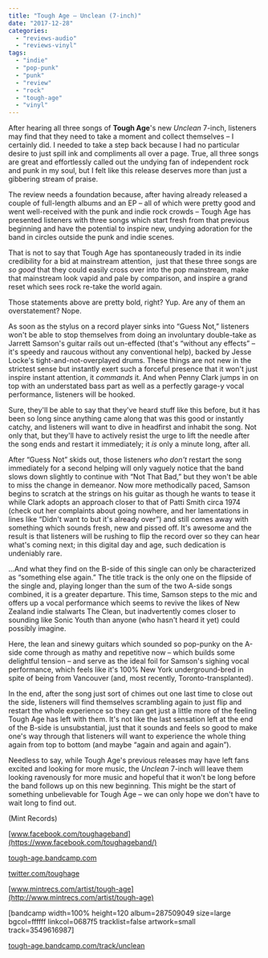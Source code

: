 ```yaml
---
title: "Tough Age – Unclean (7-inch)"
date: "2017-12-28"
categories: 
  - "reviews-audio"
  - "reviews-vinyl"
tags: 
  - "indie"
  - "pop-punk"
  - "punk"
  - "review"
  - "rock"
  - "tough-age"
  - "vinyl"
---
```


After hearing all three songs of **Tough Age**'s new _Unclean_ 7-inch, listeners may find that they need to take a moment and collect themselves – I certainly did. I needed to take a step back because I had no particular desire to just spill ink and compliments all over a page. True, all three songs are great and effortlessly called out the undying fan of independent rock and punk in my soul, but I felt like this release deserves more than just a gibbering stream of praise.

The review needs a foundation because, after having already released a couple of full-length albums and an EP – all of which were pretty good and went well-received with the punk and indie rock crowds – Tough Age has presented listeners with three songs which start fresh from that previous beginning and have the potential to inspire new, undying adoration for the band in circles outside the punk and indie scenes.

That is not to say that Tough Age has spontaneously traded in its indie credibility for a bid at mainstream attention,  just that these three songs are _so good_ that they could easily cross over into the pop mainstream, make that mainstream look vapid and pale by comparison, and inspire a grand reset which sees rock re-take the world again.

Those statements above are pretty bold, right? Yup. Are any of them an overstatement? Nope.

As soon as the stylus on a record player sinks into “Guess Not,” listeners won't be able to stop themselves from doing an involuntary double-take as Jarrett Samson's guitar rails out un-effected (that's “without any effects” – it's speedy and raucous without any conventional help), backed by Jesse Locke's tight-and-not-overplayed drums. These things are not new in the strictest sense but instantly exert such a forceful presence that it won't just inspire instant attention, it _commands_ it. And when Penny Clark jumps in on top with an understated bass part as well as a perfectly garage-y vocal performance, listeners will be hooked.

Sure, they'll be able to say that they've heard stuff like this before, but it has been so long since anything came along that was this good or instantly catchy, and listeners will want to dive in headfirst and inhabit the song. Not only that, but they'll have to actively resist the urge to lift the needle after the song ends and restart it immediately; it _is_ only a minute long, after all.

After “Guess Not” skids out, those listeners _who don't_ restart the song immediately for a second helping will only vaguely notice that the band slows down slightly to continue with “Not That Bad,” but they won't be able to miss the change in demeanor. Now more methodically paced, Samson begins to scratch at the strings on his guitar as though he wants to tease it while Clark adopts an approach closer to that of Patti Smith circa 1974 (check out her complaints about going nowhere, and her lamentations in lines like “Didn't want to but it's already over”) and still comes away with something which sounds fresh, new and pissed off. It's awesome and the result is that listeners will be rushing to flip the record over so they can hear what's coming next; in this digital day and age, such dedication is undeniably rare.

...And what they find on the B-side of this single can only be characterized as “something else again.” The title track is the only one on the flipside of the single and, playing longer than the sum of the two A-side songs combined, it is a greater departure. This time, Samson steps to the mic and offers up a vocal performance which seems to revive the likes of New Zealand indie stalwarts The Clean, but inadvertently comes closer to sounding like Sonic Youth than anyone (who hasn't heard it yet) could possibly imagine.

Here, the lean and sinewy guitars which sounded so pop-punky on the A-side come through as mathy and repetitive now – which builds some delightful tension – and serve as the ideal foil for Samson's sighing vocal performance, which feels like it's 100% New York underground-bred in spite of being from Vancouver (and, most recently, Toronto-transplanted).

In the end, after the song just sort of chimes out one last time to close out the side, listeners will find themselves scrambling again to just flip and restart the whole experience so they can get just a little more of the feeling Tough Age has left with them. It's not like the last sensation left at the end of the B-side is unsubstantial, just that it sounds and feels so good to make one's way through that listeners will want to experience the whole thing again from top to bottom (and maybe “again and again and again”).

Needless to say, while Tough Age's previous releases may have left fans excited and looking for more music, the _Unclean_ 7-inch will leave them looking ravenously for more music and hopeful that it won't be long before the band follows up on this new beginning. This might be the start of something unbelievable for Tough Age – we can only hope we don't have to wait long to find out.

(Mint Records)

[www.facebook.com/toughageband](https://www.facebook.com/toughageband/)

[tough-age.bandcamp.com](https://tough-age.bandcamp.com/)

[twitter.com/toughage](https://twitter.com/toughage?lang=en)

[www.mintrecs.com/artist/tough-age](http://www.mintrecs.com/artist/tough-age)

\[bandcamp width=100% height=120 album=287509049 size=large bgcol=ffffff linkcol=0687f5 tracklist=false artwork=small track=3549616987\]

[tough-age.bandcamp.com/track/unclean](https://tough-age.bandcamp.com/track/unclean)
